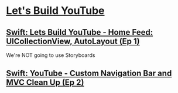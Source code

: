 # [Let's Build YouTube](https://www.youtube.com/playlist?list=PL0dzCUj1L5JGKdVUtA5xds1zcyzsz7HLj)

## [Swift: Lets Build YouTube - Home Feed: UICollectionView, AutoLayout (Ep 1)](https://www.youtube.com/watch?v=3Xv1mJvwXok&index=1&list=PL0dzCUj1L5JGKdVUtA5xds1zcyzsz7HLj)

We're NOT going to use Storyboards

## [Swift: YouTube - Custom Navigation Bar and MVC Clean Up (Ep 2)](https://www.youtube.com/watch?v=APQVltARKF8&index=2&list=PL0dzCUj1L5JGKdVUtA5xds1zcyzsz7HLj)
